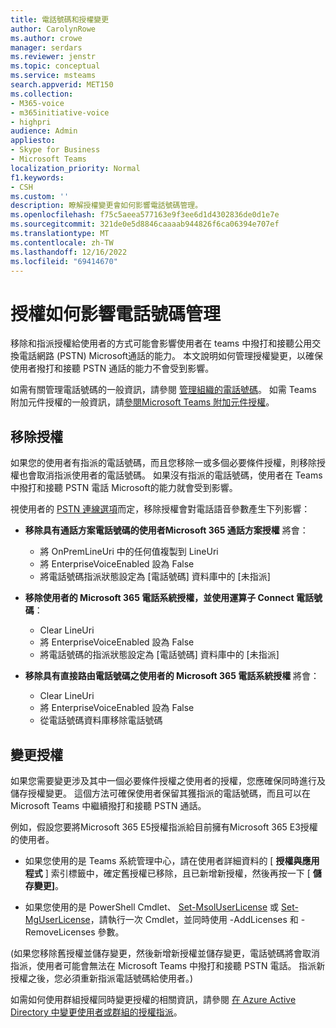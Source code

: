 ```yaml
---
title: 電話號碼和授權變更
author: CarolynRowe
ms.author: crowe
manager: serdars
ms.reviewer: jenstr
ms.topic: conceptual
ms.service: msteams
search.appverid: MET150
ms.collection:
- M365-voice
- m365initiative-voice
- highpri
audience: Admin
appliesto:
- Skype for Business
- Microsoft Teams
localization_priority: Normal
f1.keywords:
- CSH
ms.custom: ''
description: 瞭解授權變更會如何影響電話號碼管理。
ms.openlocfilehash: f75c5aeea577163e9f3ee6d1d4302836de0d1e7e
ms.sourcegitcommit: 321de0e5d8846caaaab944826f6ca06394e707ef
ms.translationtype: MT
ms.contentlocale: zh-TW
ms.lasthandoff: 12/16/2022
ms.locfileid: "69414670"
---
```

# <a name="how-licensing-affects-phone-number-management"></a>授權如何影響電話號碼管理

移除和指派授權給使用者的方式可能會影響使用者在 teams 中撥打和接聽公用交換電話網路 (PSTN) Microsoft通話的能力。 本文說明如何管理授權變更，以確保使用者撥打和接聽 PSTN 通話的能力不會受到影響。

如需有關管理電話號碼的一般資訊，請參閱 [管理組織的電話號碼](manage-phone-numbers-landing-page.md)。 如需 Teams 附加元件授權的一般資訊，請[參閱Microsoft Teams 附加元件授權](/teams-add-on-licensing/microsoft-teams-add-on-licensing.md)。



## <a name="remove-a-license"></a>移除授權

如果您的使用者有指派的電話號碼，而且您移除一或多個必要條件授權，則移除授權也會取消指派使用者的電話號碼。 如果沒有指派的電話號碼，使用者在 Teams 中撥打和接聽 PSTN 電話 Microsoft的能力就會受到影響。

視使用者的 [PSTN 連線選項](pstn-connectivity.md)而定，移除授權會對電話語音參數產生下列影響：

- **移除具有通話方案電話號碼的使用者Microsoft 365 通話方案授權** 將會：
  - 將 OnPremLineUri 中的任何值複製到 LineUri
  - 將 EnterpriseVoiceEnabled 設為 False
  - 將電話號碼指派狀態設定為 [電話號碼] 資料庫中的 [未指派]


- **移除使用者的 Microsoft 365 電話系統授權，並使用運算子 Connect 電話號碼**：
  - Clear LineUri
  - 將 EnterpriseVoiceEnabled 設為 False
  - 將電話號碼的指派狀態設定為 [電話號碼] 資料庫中的 [未指派]


- **移除具有直接路由電話號碼之使用者的 Microsoft 365 電話系統授權** 將會：
  - Clear LineUri
  - 將 EnterpriseVoiceEnabled 設為 False
  - 從電話號碼資料庫移除電話號碼


## <a name="change-a-license"></a>變更授權

如果您需要變更涉及其中一個必要條件授權之使用者的授權，您應確保同時進行及儲存授權變更。 這個方法可確保使用者保留其獲指派的電話號碼，而且可以在 Microsoft Teams 中繼續撥打和接聽 PSTN 通話。 

例如，假設您要將Microsoft 365 E5授權指派給目前擁有Microsoft 365 E3授權的使用者。 

- 如果您使用的是 Teams 系統管理中心，請在使用者詳細資料的 [ **授權與應用程式** ] 索引標籤中，確定舊授權已移除，且已新增新授權，然後再按一下 [ **儲存變更]**。 

- 如果您使用的是 PowerShell Cmdlet、 [Set-MsolUserLicense](/powershell/module/msonline/set-msoluserlicense) 或 [Set-MgUserLicense](/powershell/module/microsoft.graph.users.actions/set-mguserlicense)，請執行一次 Cmdlet，並同時使用 -AddLicenses 和 -RemoveLicenses 參數。

 (如果您移除舊授權並儲存變更，然後新增新授權並儲存變更，電話號碼將會取消指派，使用者可能會無法在 Microsoft Teams 中撥打和接聽 PSTN 電話。 指派新授權之後，您必須重新指派電話號碼給使用者。) 

如需如何使用群組授權同時變更授權的相關資訊，請參閱 [在 Azure Active Directory 中變更使用者或群組的授權指派](/azure/active-directory/enterprise-users/licensing-groups-change-licenses)。
